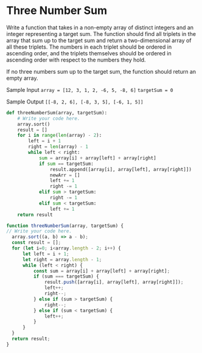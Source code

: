 # Three Number Sum

  Write a function that takes in a non-empty array of distinct integers and an
  integer representing a target sum. The function should find all triplets in
  the array that sum up to the target sum and return a two-dimensional array of
  all these triplets. The numbers in each triplet should be ordered in ascending
  order, and the triplets themselves should be ordered in ascending order with
  respect to the numbers they hold.
  
  If no three numbers sum up to the target sum, the function should return an
  empty array.
  
  Sample Input
  ```array = [12, 3, 1, 2, -6, 5, -8, 6]```
  ```targetSum = 0```
  
  Sample Output
  ```[[-8, 2, 6], [-8, 3, 5], [-6, 1, 5]]```
  
```python
def threeNumberSum(array, targetSum):
    # Write your code here.
	array.sort()
	result = []
	for i in range(len(array) - 2):
		left = i + 1
		right = len(array) - 1
		while left < right:
			sum = array[i] + array[left] + array[right]
			if sum == targetSum:
				result.append([array[i], array[left], array[right]])
				newArr = []
				left += 1
				right -= 1
			elif sum > targetSum:
				right -= 1
			elif sum < targetSum:
				left += 1
	return result
  ```
  ```javascript
  function threeNumberSum(array, targetSum) {
  // Write your code here.
	array.sort((a, b) => a - b);
	const result = [];
	for (let i=0; i<array.length - 2; i++) {
		let left = i + 1;
		let right = array.length - 1;
		while (left < right) {
			const sum = array[i] + array[left] + array[right];
			if (sum === targetSum) {
				result.push([array[i], array[left], array[right]]);
				left++;
				right--;
			} else if (sum > targetSum) {
				right--;
			} else if (sum < targetSum) {
				left++;
			}
		}
	}
	return result;
}
```
